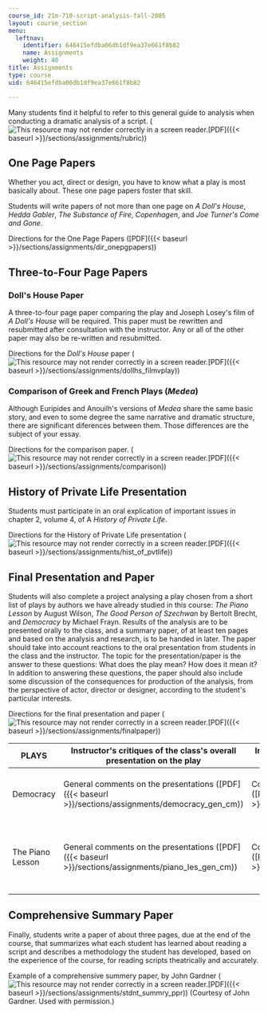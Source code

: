 ```yaml
---
course_id: 21m-710-script-analysis-fall-2005
layout: course_section
menu:
  leftnav:
    identifier: 646415efdba06db1df9ea37e661f8b82
    name: Assignments
    weight: 40
title: Assignments
type: course
uid: 646415efdba06db1df9ea37e661f8b82

---
```


Many students find it helpful to refer to this general guide to analysis when conducting a dramatic analysis of a script. (![This resource may not render correctly in a screen reader.](/images/inacessible.gif)[PDF]({{< baseurl >}}/sections/assignments/rubric))

One Page Papers
---------------

Whether you act, direct or design, you have to know what a play is most basically about. These one page papers foster that skill.

Students will write papers of not more than one page on _A Doll's House_, _Hedda Gabler_, _The Substance of Fire_, _Copenhagen_, and _Joe Turner's Come and Gone_.

Directions for the One Page Papers ([PDF]({{< baseurl >}}/sections/assignments/dir_onepgpapers))

Three-to-Four Page Papers
-------------------------

### Doll's House Paper

A three-to-four page paper comparing the play and Joseph Losey's film of _A Doll's House_ will be required. This paper must be rewritten and resubmitted after consultation with the instructor. Any or all of the other paper may also be re-written and resubmitted.

Directions for the _Doll's House_ paper (![This resource may not render correctly in a screen reader.](/images/inacessible.gif)[PDF]({{< baseurl >}}/sections/assignments/dollhs_filmvplay))

### Comparison of Greek and French Plays (_Medea_)

Although Euripides and Anouilh's versions of _Medea_ share the same basic story, and even to some degree the same narrative and dramatic structure, there are significant diferences between them. Those differences are the subject of your essay.

Directions for the comparison paper. (![This resource may not render correctly in a screen reader.](/images/inacessible.gif)[PDF]({{< baseurl >}}/sections/assignments/comparison))

History of Private Life Presentation
------------------------------------

Students must participate in an oral explication of important issues in chapter 2, volume 4, of A _History of Private Life_.

Directions for the History of Private Life presentation (![This resource may not render correctly in a screen reader.](/images/inacessible.gif)[PDF]({{< baseurl >}}/sections/assignments/hist_of_pvtlife))

Final Presentation and Paper
----------------------------

Students will also complete a project analysing a play chosen from a short list of plays by authors we have already studied in this course: _The Piano Lesson_ by August Wilson, _The Good Person of Szechwan_ by Bertolt Brecht, and _Democracy_ by Michael Frayn. Results of the analysis are to be presented orally to the class, and a summary paper, of at least ten pages and based on the analysis and research, is to be handed in later. The paper should take into account reactions to the oral presentation from students in the class and the instructor. The topic for the presentation/paper is the answer to these questions: What does the play mean? How does it mean it? In addition to answering these questions, the paper should also include some discussion of the consequences for production of the analysis, from the perspective of actor, director or designer, according to the student's particular interests.

Directions for the final presentation and paper (![This resource may not render correctly in a screen reader.](/images/inacessible.gif)[PDF]({{< baseurl >}}/sections/assignments/finalpaper))

| PLAYS | Instructor's critiques of the class's overall presentation on the play | Instructor's specific comments to individual students | Student final paper |
| --- | --- | --- | --- |
| Democracy | General comments on the presentations ([PDF]({{< baseurl >}}/sections/assignments/democracy_gen_cm)) | Comments on Susan Wilson's presentation ([PDF]({{< baseurl >}}/sections/assignments/democracy_sus_cm)) | Final paper by Susan Wilson ([PDF]({{< baseurl >}}/sections/assignments/stdnt_dem_finppr)) (Courtesy of Susan Wilson. Used with permission.) |
| The Piano Lesson | General comments on the presentations ([PDF]({{< baseurl >}}/sections/assignments/piano_les_gen_cm)) | Comments on Hui Ying Wen's presentation ([PDF]({{< baseurl >}}/sections/assignments/pianoles_hui_com)) | Final paper by Hui Ying Wen (![This resource may not render correctly in a screen reader.](/images/inacessible.gif)[PDF]({{< baseurl >}}/sections/assignments/pianoles_std_ppr)) (Courtesy of Hui Ying Wen. Used with permission.) 

Comprehensive Summary Paper
---------------------------

Finally, students write a paper of about three pages, due at the end of the course, that summarizes what each student has learned about reading a script and describes a methodology the student has developed, based on the experience of the course, for reading scripts theatrically and accurately.

Example of a comprehensive summery paper, by John Gardner (![This resource may not render correctly in a screen reader.](/images/inacessible.gif)[PDF]({{< baseurl >}}/sections/assignments/stdnt_summry_ppr)) (Courtesy of John Gardner. Used with permission.)